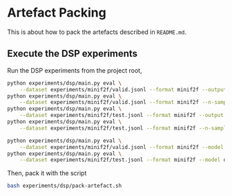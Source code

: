 # Artefact Packing

This is about how to pack the artefacts described in `README.md`.

## Execute the DSP experiments

Run the DSP experiments from the project root,
```sh
python experiments/dsp/main.py eval \
	--dataset experiments/minif2f/valid.jsonl --format minif2f --output result/ref-4o/valid1
python experiments/dsp/main.py eval \
	--dataset experiments/minif2f/valid.jsonl --format minif2f --n-samples 3 --output result/ref-4o/valid3
python experiments/dsp/main.py eval \
	--dataset experiments/minif2f/test.jsonl --format minif2f --output result/ref-4o/test1
python experiments/dsp/main.py eval \
	--dataset experiments/minif2f/test.jsonl --format minif2f --n-samples 3 --output result/ref-4o/test3

python experiments/dsp/main.py eval \
	--dataset experiments/minif2f/valid.jsonl --format minif2f --model o1-preview --output result/ref-o1/valid1
python experiments/dsp/main.py eval \
	--dataset experiments/minif2f/test.jsonl --format minif2f --model o1-preview --output result/ref-o1/test1
```
Then, pack it with the script

```sh
bash experiments/dsp/pack-artefact.sh
```

